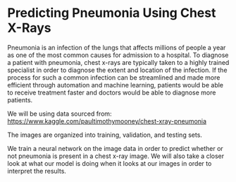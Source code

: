 # Predicting Pneumonia Using Chest X-Rays

Pneumonia is an infection of the lungs that affects millions of people a year as one of the most common causes for admission to a hospital.  To diagnose a patient with pneumonia, chest x-rays are typically taken to a highly trained specialist in order to diagnose the extent and location of the infection.  If the process for such a common infection can be streamlined and made more efficient through automation and machine learning, patients would be able to receive treatment faster and doctors would be able to diagnose more patients.

We will be using data sourced from:
https://www.kaggle.com/paultimothymooney/chest-xray-pneumonia

The images are organized into training, validation, and testing sets.

We train a neural network on the image data in order to predict whether or not pneumonia is present in a chest x-ray image.  We will also take a closer look at what our model is doing when it looks at our images in order to interpret the results.
